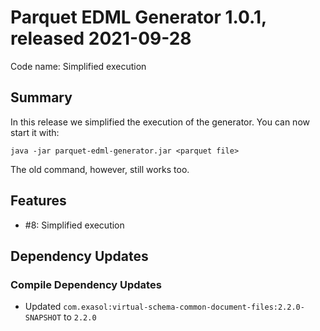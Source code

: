 # Parquet EDML Generator 1.0.1, released 2021-09-28

Code name: Simplified execution

## Summary

In this release we simplified the execution of the generator. You can now start it with:

```shell
java -jar parquet-edml-generator.jar <parquet file>
```

The old command, however, still works too.

## Features

* #8: Simplified execution

## Dependency Updates

### Compile Dependency Updates

* Updated `com.exasol:virtual-schema-common-document-files:2.2.0-SNAPSHOT` to `2.2.0`
